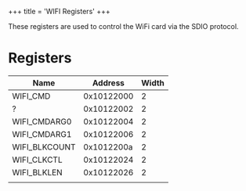 +++
title = 'WIFI Registers'
+++

These registers are used to control the WiFi card via the SDIO protocol.

# Registers

| Name          | Address    | Width |
|---------------|------------|-------|
| WIFI_CMD      | 0x10122000 | 2     |
| ?             | 0x10122002 | 2     |
| WIFI_CMDARG0  | 0x10122004 | 2     |
| WIFI_CMDARG1  | 0x10122006 | 2     |
| WIFI_BLKCOUNT | 0x1012200a | 2     |
| WIFI_CLKCTL   | 0x10122024 | 2     |
| WIFI_BLKLEN   | 0x10122026 | 2     |
|               |            |       |